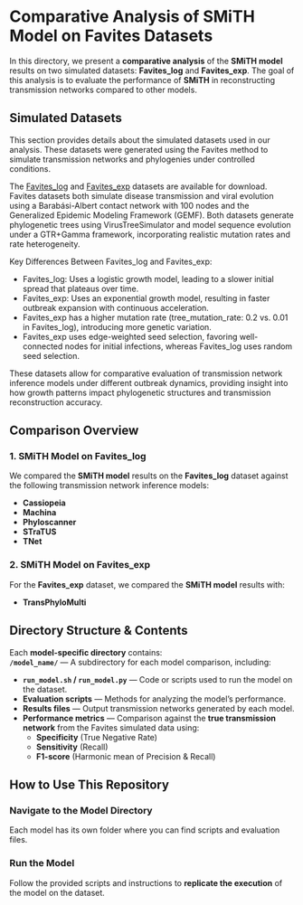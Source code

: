 # **Comparative Analysis of SMiTH Model on Favites Datasets**  

In this directory, we present a **comparative analysis** of the **SMiTH model** results on two simulated datasets: **Favites_log** and **Favites_exp**. The goal of this analysis is to evaluate the performance of **SMiTH** in reconstructing transmission networks compared to other models.

## **Simulated Datasets**
This section provides details about the simulated datasets used in our analysis. These datasets were generated using the Favites method to simulate transmission networks and phylogenies under controlled conditions.

The [Favites_log](https://uconn-my.sharepoint.com/:f:/g/personal/pavel_skums_uconn_edu/EkBG6Wu6y1dGpZFsFfWgJmUBaLBqtF6eRCBjlLW_BH-x1A?e=6wYFKX) and [Favites_exp](https://uconn-my.sharepoint.com/:f:/g/personal/pavel_skums_uconn_edu/EoTTY0RpWrZOgsCdK-qVHNgBx-DcakSYjwtzwVTicJ4Zmw?e=NHBQOd) datasets are available for download. Favites datasets both simulate disease transmission and viral evolution using a Barabási-Albert contact network with 100 nodes and the Generalized Epidemic Modeling Framework (GEMF). Both datasets generate phylogenetic trees using VirusTreeSimulator and model sequence evolution under a GTR+Gamma framework, incorporating realistic mutation rates and rate heterogeneity.

Key Differences Between Favites_log and Favites_exp:
- Favites_log: Uses a logistic growth model, leading to a slower initial spread that plateaus over time.
- Favites_exp: Uses an exponential growth model, resulting in faster outbreak expansion with continuous acceleration.
- Favites_exp has a higher mutation rate (tree_mutation_rate: 0.2 vs. 0.01 in Favites_log), introducing more genetic variation.
- Favites_exp uses edge-weighted seed selection, favoring well-connected nodes for initial infections, whereas Favites_log uses random seed selection.

These datasets allow for comparative evaluation of transmission network inference models under different outbreak dynamics, providing insight into how growth patterns impact phylogenetic structures and transmission reconstruction accuracy.



## **Comparison Overview**
### **1. SMiTH Model on Favites_log**  
We compared the **SMiTH model** results on the **Favites_log** dataset against the following transmission network inference models:  
- **Cassiopeia**  
- **Machina**  
- **Phyloscanner**  
- **STraTUS**  
- **TNet**  

### **2. SMiTH Model on Favites_exp**  
For the **Favites_exp** dataset, we compared the **SMiTH model** results with:  
- **TransPhyloMulti**  


## **Directory Structure & Contents**
Each **model-specific directory** contains:  
**`/model_name/`** — A subdirectory for each model comparison, including:  
- **`run_model.sh` / `run_model.py`** — Code or scripts used to run the model on the dataset.  
- **Evaluation scripts** — Methods for analyzing the model’s performance.  
- **Results files** — Output transmission networks generated by each model.  
- **Performance metrics** — Comparison against the **true transmission network** from the Favites simulated data using:  
  - **Specificity** (True Negative Rate)  
  - **Sensitivity** (Recall)  
  - **F1-score** (Harmonic mean of Precision & Recall)  


## **How to Use This Repository**
### **Navigate to the Model Directory**
Each model has its own folder where you can find scripts and evaluation files. 

### **Run the Model**
Follow the provided scripts and instructions to **replicate the execution** of the model on the dataset.
